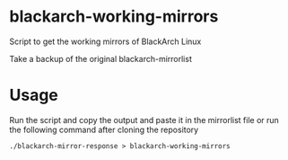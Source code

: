 # blackarch-working-mirrors
Script to get the working mirrors of BlackArch Linux

Take a backup of the original blackarch-mirrorlist

# Usage
Run the script and copy the output and paste it in the mirrorlist file or run the following command after cloning the repository
```
./blackarch-mirror-response > blackarch-working-mirrors
```

